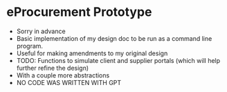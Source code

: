 # eProcurement Prototype

- Sorry in advance
- Basic implementation of my design doc to be run as a command line program.
- Useful for making amendments to my original design
- TODO: Functions to simulate client and supplier portals (which will help further refine the design)
- With a couple more abstractions
- NO CODE WAS WRITTEN WITH GPT
